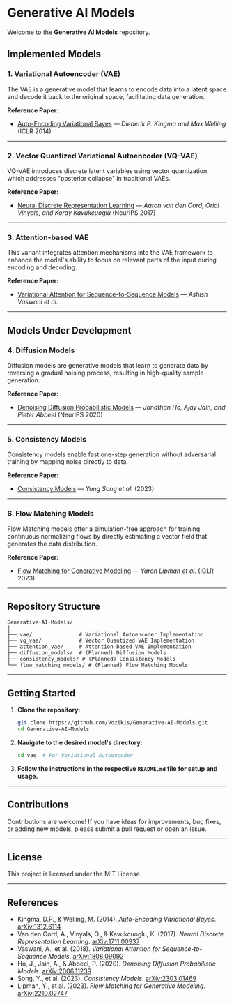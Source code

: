 # Generative AI Models

Welcome to the **Generative AI Models** repository.

## Implemented Models

### 1. Variational Autoencoder (VAE)
The VAE is a generative model that learns to encode data into a latent space and decode it back to the original space, facilitating data generation.

**Reference Paper:**  
- [Auto-Encoding Variational Bayes](https://arxiv.org/abs/1312.6114) — *Diederik P. Kingma and Max Welling* (ICLR 2014)

---

### 2. Vector Quantized Variational Autoencoder (VQ-VAE)
VQ-VAE introduces discrete latent variables using vector quantization, which addresses "posterior collapse" in traditional VAEs.

**Reference Paper:**  
- [Neural Discrete Representation Learning](https://arxiv.org/abs/1711.00937) — *Aaron van den Oord, Oriol Vinyals, and Koray Kavukcuoglu* (NeurIPS 2017)

---

### 3. Attention-based VAE
This variant integrates attention mechanisms into the VAE framework to enhance the model's ability to focus on relevant parts of the input during encoding and decoding.

**Reference Paper:**  
- [Variational Attention for Sequence-to-Sequence Models](https://arxiv.org/abs/1808.09092) — *Ashish Vaswani et al.*

---

## Models Under Development

### 4. Diffusion Models
Diffusion models are generative models that learn to generate data by reversing a gradual noising process, resulting in high-quality sample generation.

**Reference Paper:**  
- [Denoising Diffusion Probabilistic Models](https://arxiv.org/abs/2006.11239) — *Jonathan Ho, Ajay Jain, and Pieter Abbeel* (NeurIPS 2020)

---

### 5. Consistency Models
Consistency models enable fast one-step generation without adversarial training by mapping noise directly to data.

**Reference Paper:**  
- [Consistency Models](https://arxiv.org/abs/2303.01469) — *Yang Song et al.* (2023)

---

### 6. Flow Matching Models
Flow Matching models offer a simulation-free approach for training continuous normalizing flows by directly estimating a vector field that generates the data distribution.

**Reference Paper:**  
- [Flow Matching for Generative Modeling](https://arxiv.org/abs/2210.02747) — *Yaron Lipman et al.* (ICLR 2023)

---

## Repository Structure

```
Generative-AI-Models/
│
├── vae/               # Variational Autoencoder Implementation
├── vq_vae/            # Vector Quantized VAE Implementation
├── attention_vae/     # Attention-based VAE Implementation
├── diffusion_models/  # (Planned) Diffusion Models
├── consistency_models/ # (Planned) Consistency Models
└── flow_matching_models/ # (Planned) Flow Matching Models
```

---

## Getting Started

1. **Clone the repository:**
   ```bash
   git clone https://github.com/Vozikis/Generative-AI-Models.git
   cd Generative-AI-Models
   ```

2. **Navigate to the desired model's directory:**
   ```bash
   cd vae  # For Variational Autoencoder
   ```

3. **Follow the instructions in the respective `README.md` file for setup and usage.**

---

## Contributions
Contributions are welcome! If you have ideas for improvements, bug fixes, or adding new models, please submit a pull request or open an issue.

---

## License
This project is licensed under the MIT License.

---

## References
- Kingma, D.P., & Welling, M. (2014). *Auto-Encoding Variational Bayes*. [arXiv:1312.6114](https://arxiv.org/abs/1312.6114)
- Van den Oord, A., Vinyals, O., & Kavukcuoglu, K. (2017). *Neural Discrete Representation Learning*. [arXiv:1711.00937](https://arxiv.org/abs/1711.00937)
- Vaswani, A., et al. (2018). *Variational Attention for Sequence-to-Sequence Models*. [arXiv:1808.09092](https://arxiv.org/abs/1808.09092)
- Ho, J., Jain, A., & Abbeel, P. (2020). *Denoising Diffusion Probabilistic Models*. [arXiv:2006.11239](https://arxiv.org/abs/2006.11239)
- Song, Y., et al. (2023). *Consistency Models*. [arXiv:2303.01469](https://arxiv.org/abs/2303.01469)
- Lipman, Y., et al. (2023). *Flow Matching for Generative Modeling*. [arXiv:2210.02747](https://arxiv.org/abs/2210.02747)
